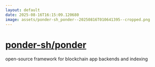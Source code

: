 ```yaml
---
layout: default
date: 2025-08-16T16:15:09.120680
image: assets/ponder-sh_ponder--20250816T010641395--cropped.png
---
```


# [ponder-sh/ponder](https://github.com/ponder-sh/ponder)

open-source framework for blockchain app backends and indexing
